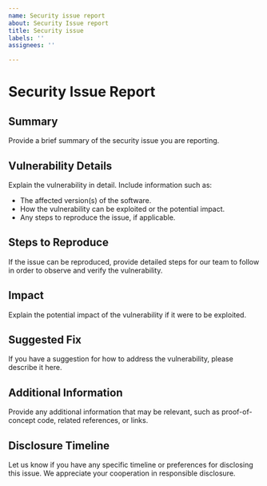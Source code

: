 ```yaml
---
name: Security issue report
about: Security Issue report
title: Security issue
labels: ''
assignees: ''

---
```


# Security Issue Report

## Summary

Provide a brief summary of the security issue you are reporting.

## Vulnerability Details

Explain the vulnerability in detail. Include information such as:

- The affected version(s) of the software.
- How the vulnerability can be exploited or the potential impact.
- Any steps to reproduce the issue, if applicable.

## Steps to Reproduce

If the issue can be reproduced, provide detailed steps for our team to follow in order to observe and verify the vulnerability.

## Impact

Explain the potential impact of the vulnerability if it were to be exploited.

## Suggested Fix

If you have a suggestion for how to address the vulnerability, please describe it here.

## Additional Information

Provide any additional information that may be relevant, such as proof-of-concept code, related references, or links.

## Disclosure Timeline

Let us know if you have any specific timeline or preferences for disclosing this issue. We appreciate your cooperation in responsible disclosure.
